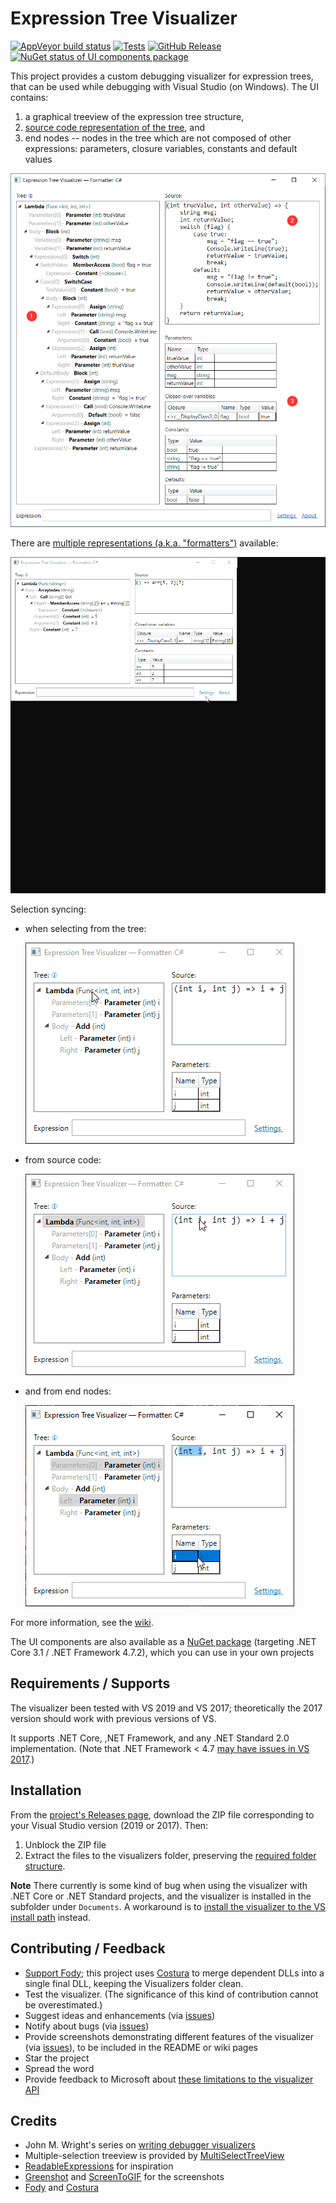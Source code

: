 # Expression Tree Visualizer

[![AppVeyor build status](https://img.shields.io/appveyor/ci/zspitz/expressiontreevisualizer?style=flat&max-age=86400)](https://ci.appveyor.com/project/zspitz/expressiontreevisualizer) [![Tests](https://img.shields.io/appveyor/tests/zspitz/expressiontreevisualizer?compact_message&style=flat&max-age=86400)](https://ci.appveyor.com/project/zspitz/expressiontreevisualizer) [![GitHub Release](https://img.shields.io/github/release/zspitz/expressiontreevisualizer.svg?style=flat&max-age=86400)](https://github.com/zspitz/ExpressionTreeVisualizer/releases) [![NuGet status of UI components package](https://img.shields.io/nuget/v/ExpressionTreeVisualizer.UI.svg?style=flat&max-age=86400)](https://www.nuget.org/packages/ExpressionTreeVisualizer.UI/)

This project provides a custom debugging visualizer for expression trees, that can be used while debugging with Visual Studio (on Windows). The UI contains:

1. a graphical treeview of the expression tree structure,
2. [source code representation of the tree](https://github.com/zspitz/ExpressionTreeToString), and
3. end nodes -- nodes in the tree which are not composed of other expressions: parameters, closure variables, constants and default values

![Screenshot](screenshot-01.png)

There are [multiple representations (a.k.a. "formatters")](https://github.com/zspitz/ExpressionTreeVisualizer/wiki#settings) available:

![Language switch](formatter-switch.gif)

Selection syncing:

* when selecting from the tree:

  ![Selection sync from tree](sync-from-tree.gif)

* from source code:

  ![Selection sync from source code](sync-from-code.gif)

* and from end nodes:

  ![Selection sync from end nodes](sync-from-endnodes.gif)
  
For more information, see the [wiki](https://github.com/zspitz/ExpressionTreeVisualizer/wiki).

The UI components are also available as a [NuGet package](https://www.nuget.org/packages/ExpressionTreeVisualizer.UI/) (targeting .NET Core 3.1 / .NET Framework 4.7.2), which you can use in your own projects
  
## Requirements / Supports

The visualizer been tested with VS 2019 and VS 2017; theoretically the 2017 version should work with previous versions of VS.

It supports .NET Core, ,NET Framework, and any .NET Standard 2.0 implementation. (Note that .NET Framework < 4.7 [may have issues in VS 2017](https://github.com/zspitz/ANTLR4ParseTreeVisualizer/issues/51).)
  
## Installation

From the [project's Releases page](https://github.com/zspitz/ExpressionTreeVisualizer/releases), download the ZIP file corresponding to your Visual Studio version (2019 or 2017). Then:

1. Unblock the ZIP file
2. Extract the files to the visualizers folder, preserving the [required folder structure](https://docs.microsoft.com/en-us/visualstudio/debugger/how-to-install-a-visualizer?view=vs-2019#to-install-a-visualizer-for-visual-studio-2019).

**Note** There currently is some kind of bug when using the visualizer with .NET Core or .NET Standard projects, and the visualizer is installed in the subfolder under `Documents`. A workaround is to [install the visualizer to the VS install path](https://github.com/zspitz/ExpressionTreeVisualizer/issues/103#issuecomment-583212386) instead.

## Contributing / Feedback

* [Support Fody](https://opencollective.com/fody); this project uses [Costura](https://github.com/Fody/Costura/) to merge dependent DLLs into a single final DLL, keeping the Visualizers folder clean.
* Test the visualizer. (The significance of this kind of contribution cannot be overestimated.)
* Suggest ideas and enhancements (via [issues](https://github.com/zspitz/ExpressionTreeVisualizer/issues/new/choose))
* Notify about bugs (via [issues](https://github.com/zspitz/ExpressionTreeVisualizer/issues/new/choose))
* Provide screenshots demonstrating different features of the visualizer (via [issues](https://github.com/zspitz/ExpressionTreeVisualizer/issues/new/choose)), to be included in the README or wiki pages
* Star the project
* Spread the word
* Provide feedback to Microsoft about [these limitations to the visualizer API](https://github.com/zspitz/ExpressionToString/wiki/External-issues)

## Credits

* John M. Wright's series on [writing debugger visualizers](https://wrightfully.com/writing-a-readonly-debugger-visualizer)
* Multiple-selection treeview is provided by [MultiSelectTreeView](https://github.com/ygoe/MultiSelectTreeView)
* [ReadableExpressions](https://github.com/agileobjects/ReadableExpressions) for inspiration
* [Greenshot](https://getgreenshot.org/) and [ScreenToGIF](https://www.screentogif.com/) for the screenshots
* [Fody](https://github.com/Fody/Home/) and [Costura](https://github.com/Fody/Costura/)

